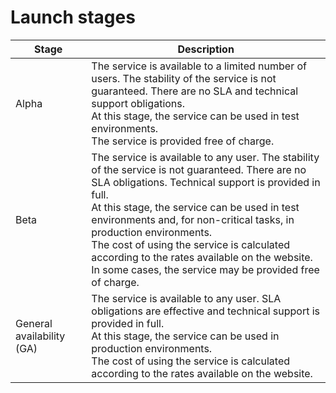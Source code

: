 # Launch stages

| Stage | Description |
| ----- | ----- |
| Alpha | The service is available to a limited number of users. The stability of the service is not guaranteed. There are no SLA and technical support obligations.<br/>At this stage, the service can be used in test environments.<br/>The service is provided free of charge. |
| Beta | The service is available to any user. The stability of the service is not guaranteed. There are no SLA obligations. Technical support is provided in full.<br/>At this stage, the service can be used in test environments and, for non-critical tasks, in production environments.<br/>The cost of using the service is calculated according to the rates available on the website. In some cases, the service may be provided free of charge. |
| General availability (GA) | The service is available to any user. SLA obligations are effective and technical support is provided in full.<br/>At this stage, the service can be used in production environments.<br/>The cost of using the service is calculated according to the rates available on the website. |

